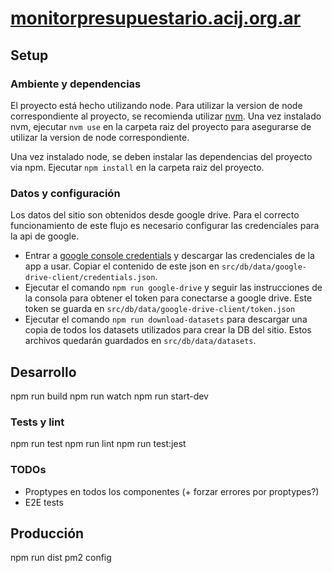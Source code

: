# [monitorpresupuestario.acij.org.ar](http://monitorpresupuestario.acij.org.ar/)

## Setup

### Ambiente y dependencias

El proyecto está hecho utilizando node. Para utilizar la version de node correspondiente
al proyecto, se recomienda utilizar [nvm](https://github.com/nvm-sh/nvm). Una vez instalado
nvm, ejecutar `nvm use` en la carpeta raiz del proyecto para asegurarse de utilizar la
version de node correspondiente. 

Una vez instalado node, se deben instalar las dependencias del proyecto via npm. Ejecutar
`npm install` en la carpeta raiz del proyecto.

### Datos y configuración

Los datos del sitio son obtenidos desde google drive. Para el correcto funcionamiento de este flujo es necesario
configurar las credenciales para la api de google.
- Entrar a [google console credentials](https://console.developers.google.com/apis/credentials) y descargar las 
credenciales de la app a usar. Copiar el contenido de este json en `src/db/data/google-drive-client/credentials.json`.
- Ejecutar el comando `npm run google-drive` y seguir las instrucciones de la consola para obtener el token para 
conectarse a google drive. Este token se guarda en `src/db/data/google-drive-client/token.json`
- Ejecutar el comando `npm run download-datasets` para descargar una copia de todos los datasets utilizados para crear
la DB del sitio. Estos archivos quedarán guardados en `src/db/data/datasets`. 

## Desarrollo

npm run build
npm run watch
npm run start-dev

### Tests y lint

npm run test
npm run lint
npm run test:jest

### TODOs

- Proptypes en todos los componentes (+ forzar errores por proptypes?)
- E2E tests

## Producción

npm run dist
pm2 config
